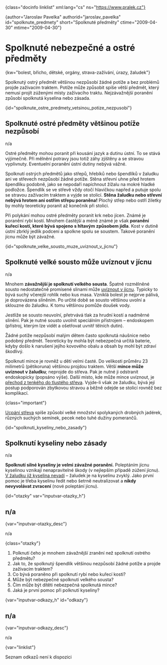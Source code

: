 
{class="docinfo linklist" xml:lang="cs" ns="https://www.pralek.cz"}

{author="Jaroslav Pavelka" authorid="jaroslav\_pavelka" id="spolknute\_predmety" short="Spolknuté předměty" ctime="2009-04-30" mtime="2009-04-30"}

# Spolknuté nebezpečné a ostré předměty

{kw="bolest, břicho, dětské, orgány, strava-zažívání, úrazy, žaludek"}

Spolknutý ostrý předmět většinou nezpůsobí žádné potíže a bez problémů projde zažívacím traktem. Potíže může způsobit spíše větší předmět, který nemusí projít zúženými místy zažívacího traktu. Nejzávažnější poranění způsobí spolknutá kyselina nebo zásada.

{id="spolknute\_ostre\_predmety\_vetsinou\_potize_nezpusobi"}

## Spolknuté ostré předměty většinou potíže nezpůsobí

n/a

Ostré předměty mohou poranit při kousání jazyk a dutinu ústní. To se stává výjimečně. Při mělnění potravy jsou totiž záhy zjištěny a se stravou vyplivnuty. Eventuelní poranění ústní dutiny nebývá vážné.

Spolknutí ostrých předmětů jako střepů, hřebíků nebo špendlíků v žaludku ani ve střevech nezpůsobí žádné potíže. Stěna střevní uhne před hrotem špendlíku podobně, jako se nepodaří napíchnout žížalu na mokré hladké podložce. Špendlík se ve střevě vždy otočí hlavičkou napřed a putuje spolu se stravou zažívacím traktem a vyjde se stolicí. **Stěna žaludku nebo střevní nebývá hrotem ani ostřím střepu poraněna!** Plochý střep nebo ostří žiletky by mohly teoreticky poranit až konečník při stolici.

Při polykání mohou ostré předměty poranit krk nebo jícen. Známé je poranění rybí kostí. Mnohem častější a méně známé je však **poranění kuřecí kostí, které bývá spojeno s hltavým způsobem jídla**. Kost v dutině ústní zbrklý jedlík podcení a spolkne spolu se soustem. Takové poranění jícnu může být závažné.

{id="spolknute\_velke\_sousto\_muze\_uviznout\_v\_jicnu"}

## Spolknuté velké sousto může uvíznout v jícnu

n/a

Mnohem **závažnější je spolknutí velkého sousta**. Špatně rozmělněné sousto nedostatečně promísené slinami může [uvíznout v jícnu][1]. Typicky to bývá suchý včerejší rohlík nebo kus masa. Vzniklá bolest je nejprve pálivá, je doprovázena sliněním. Po určité době se sousto většinou uvolní a sklouzne do žaludku. K tomu většinou pomůže doušek vody.

Jestliže se sousto neuvolní, přetrvává tlak za hrudní kostí a nadměrné slinění. Pak je nutné sousto uvolnit speciálním přístrojem – endoskopem (přístroj, kterým lze vidět a ošetřovat uvnitř tělních dutin).

Žádné potíže nezpůsobí malým dětem často spolknutá náušnice nebo podobný předmět. Teoreticky by mohla být nebezpečná určitá baterie, kdyby došlo k narušení jejího kovového obalu a obsah by mohl být zdraví škodlivý.

Spolknutí mince je rovněž u dětí velmi časté. Do velikosti průměru 23 milimetrů (pětikoruna) většinou projdou traktem. Větší **mince může uvíznout v žaludku**; neprojde do střeva. Pak je nutné ji odstranit endoskopicky (popsáno výše). Další místo, kde může mince uvíznout, je [přechod z tenkého do tlustého střeva][1]. Vyjde-li však ze žaludku, bývá její postup podporován zbytkovou stravou a běžně odejde se stolicí rovněž bez komplikací.

{class="important"}

[Ucpání střeva][2] spíše způsobí velké množství spolykaných drobných jadérek, různých suchých semínek, pecek nebo tuhé dužiny pomerančů.

{id="spolknuti\_kyseliny\_nebo_zasady"}

## Spolknutí kyseliny nebo zásady

n/a

**Spolknutí silné kyseliny je velmi závažné poranění.** Poleptáním jícnu kyselinou vznikají nenapravitelné škody (v nejlepším případě zúžení jícnu). [V žaludku již kyselina nevadí][1] – žaludek je na kyselinu zvyklý. Jako první pomoc je třeba kyselinu ředit nebo šetrně neutralizovat a **nikdy nevyvolávat zvracení** (nové poleptání jícnu).

{id="otazky" var="inputvar-otazky_h"}

## n/a

{var="inputvar-otazky_desc"}

n/a

{class="otazky"}

  1. Polknutí čeho je mnohem závažnější zranění než spolknutí ostrého předmětu?
  2. Jak to, že spolknutý špendlík většinou nezpůsobí žádné potíže a projde zažívacím traktem?
  3. Co bývá poraněno při spolknutí rybí nebo kuřecí kosti?
  4. Může být nebezpečné spolknutí velkého sousta?
  5. Čím může být dítěti nebezpečná spolknutá mince?
  6. Jaká je první pomoc při polknutí kyseliny?

{var="inputvar-odkazy_h" id="odkazy"}

## n/a

{var="inputvar-odkazy_desc"}

n/a

{var="linklist"}

Seznam odkazů není k dispozici

 [1]: stravovaci_navyky
 [2]: strevni_nepruchodnost

